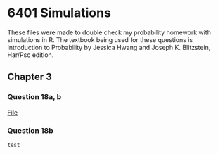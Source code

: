 # 6401 Simulations

These files were made to double check my probability homework with simulations in R. The textbook being used for these questions is Introduction to Probability by Jessica Hwang and Joseph K. Blitzstein, Har/Psc edition.

## Chapter 3

### Question 18a, b

[File](files/Ch3Prob18.R)

### Question 18b

```
test
```
